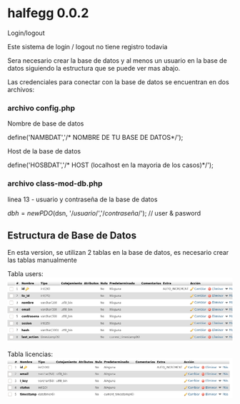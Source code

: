 # halfegg 0.0.2
Login/logout

Este sistema de login / logout no tiene registro todavia

Sera necesario crear la base de datos y al menos un usuario en la base de datos siguiendo la estructura que se puede ver mas abajo. 


Las credenciales para conectar con la base de datos se encuentran en dos archivos:

### archivo config.php

 Nombre de base de  datos

define('NAMBDAT','/* NOMBRE DE TU BASE DE DATOS*/');

 Host de la base de datos
 
define('HOSBDAT','/* HOST (localhost en la mayoria de los casos)*/');

### archivo class-mod-db.php

linea 13 - usuario y contraseña de la base de datos

$dbh = new PDO($dsn, '/*usuario*/','/*contraseña*/'); // user & pasword

## Estructura de Base de Datos
En esta version, se utilizan 2 tablas en la base de datos, es necesario crear las tablas manualmente

Tabla users:
![alt text](halfegg-bd-users.png)

Tabla licencias:
![alt text](halfegg-bd-lic.png)


